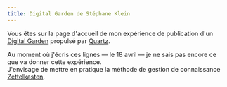 ```yaml
---
title: Digital Garden de Stéphane Klein
---
```


Vous êtes sur la page d'accueil de mon expérience de publication d'un [Digital Garden](https://jzhao.xyz/posts/networked-thought#what-is-digital-gardening) propulsé par [Quartz](https://quartz.jzhao.xyz/).

Au moment où j'écris ces lignes — le 18 avril — je ne sais pas encore ce que va donner cette expérience.  
J'envisage de mettre en pratique la méthode de gestion de connaissance [Zettelkasten](https://fr.wikipedia.org/wiki/Zettelkasten).
